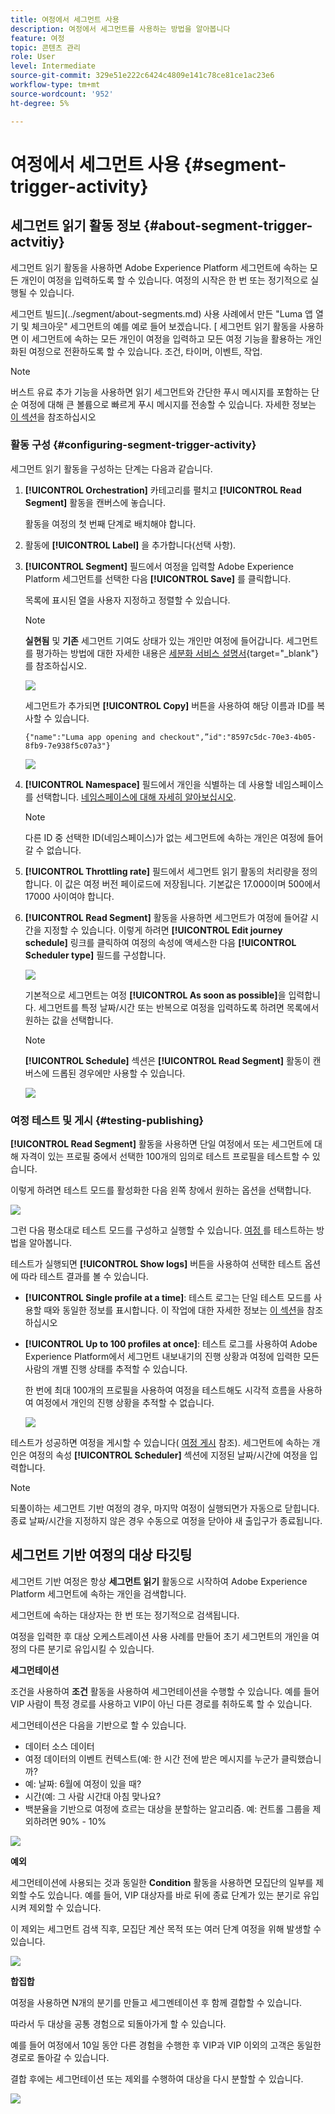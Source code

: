 ```yaml
---
title: 여정에서 세그먼트 사용
description: 여정에서 세그먼트를 사용하는 방법을 알아봅니다
feature: 여정
topic: 콘텐츠 관리
role: User
level: Intermediate
source-git-commit: 329e51e222c6424c4809e141c78ce81ce1ac23e6
workflow-type: tm+mt
source-wordcount: '952'
ht-degree: 5%

---
```


# 여정에서 세그먼트 사용 {#segment-trigger-activity}

## 세그먼트 읽기 활동 정보 {#about-segment-trigger-actvitiy}

세그먼트 읽기 활동을 사용하면 Adobe Experience Platform 세그먼트에 속하는 모든 개인이 여정을 입력하도록 할 수 있습니다. 여정의 시작은 한 번 또는 정기적으로 실행될 수 있습니다.

세그먼트 빌드](../segment/about-segments.md) 사용 사례에서 만든 &quot;Luma 앱 열기 및 체크아웃&quot; 세그먼트의 예를 예로 들어 보겠습니다. [ 세그먼트 읽기 활동을 사용하면 이 세그먼트에 속하는 모든 개인이 여정을 입력하고 모든 여정 기능을 활용하는 개인화된 여정으로 전환하도록 할 수 있습니다. 조건, 타이머, 이벤트, 작업.

>[!NOTE]
>
>버스트 유료 추가 기능을 사용하면 읽기 세그먼트와 간단한 푸시 메시지를 포함하는 단순 여정에 대해 큰 볼륨으로 빠르게 푸시 메시지를 전송할 수 있습니다. 자세한 정보는 [이 섹션](../building-journeys/journey-gs.md#burst)을 참조하십시오

### 활동 구성 {#configuring-segment-trigger-activity}

세그먼트 읽기 활동을 구성하는 단계는 다음과 같습니다.

1. **[!UICONTROL Orchestration]** 카테고리를 펼치고 **[!UICONTROL Read Segment]** 활동을 캔버스에 놓습니다.

   활동을 여정의 첫 번째 단계로 배치해야 합니다.

1. 활동에 **[!UICONTROL Label]** 을 추가합니다(선택 사항).

1. **[!UICONTROL Segment]** 필드에서 여정을 입력할 Adobe Experience Platform 세그먼트를 선택한 다음 **[!UICONTROL Save]** 를 클릭합니다.

   목록에 표시된 열을 사용자 지정하고 정렬할 수 있습니다.

   >[!NOTE]
   >
   >**실현됨** 및 **기존** 세그먼트 기여도 상태가 있는 개인만 여정에 들어갑니다. 세그먼트를 평가하는 방법에 대한 자세한 내용은 [세분화 서비스 설명서](https://experienceleague.adobe.com/docs/experience-platform/segmentation/tutorials/evaluate-a-segment.html?lang=en#interpret-segment-results){target=&quot;_blank&quot;}를 참조하십시오.

   ![](../assets/read-segment-selection.png)

   세그먼트가 추가되면 **[!UICONTROL Copy]** 버튼을 사용하여 해당 이름과 ID를 복사할 수 있습니다.

   `{"name":"Luma app opening and checkout",”id":"8597c5dc-70e3-4b05-8fb9-7e938f5c07a3"}`

   ![](../assets/read-segment-copy.png)

1. **[!UICONTROL Namespace]** 필드에서 개인을 식별하는 데 사용할 네임스페이스를 선택합니다. [네임스페이스에 대해 자세히 알아보십시오](../event/about-creating.md#select-the-namespace).

   >[!NOTE]
   >
   >다른 ID 중 선택한 ID(네임스페이스)가 없는 세그먼트에 속하는 개인은 여정에 들어갈 수 없습니다.

1. **[!UICONTROL Throttling rate]** 필드에서 세그먼트 읽기 활동의 처리량을 정의합니다. 이 값은 여정 버전 페이로드에 저장됩니다. 기본값은 17.000이며 500에서 17000 사이여야 합니다.

1. **[!UICONTROL Read Segment]** 활동을 사용하면 세그먼트가 여정에 들어갈 시간을 지정할 수 있습니다. 이렇게 하려면 **[!UICONTROL Edit journey schedule]** 링크를 클릭하여 여정의 속성에 액세스한 다음 **[!UICONTROL Scheduler type]** 필드를 구성합니다.

   ![](../assets/read-segment-schedule.png)

   기본적으로 세그먼트는 여정 **[!UICONTROL As soon as possible]**&#x200B;을 입력합니다. 세그먼트를 특정 날짜/시간 또는 반복으로 여정을 입력하도록 하려면 목록에서 원하는 값을 선택합니다.

   >[!NOTE]
   >
   >**[!UICONTROL Schedule]** 섹션은 **[!UICONTROL Read Segment]** 활동이 캔버스에 드롭된 경우에만 사용할 수 있습니다.

   ![](../assets/read-segment-schedule-list.png)

### 여정 테스트 및 게시 {#testing-publishing}

**[!UICONTROL Read Segment]** 활동을 사용하면 단일 여정에서 또는 세그먼트에 대해 자격이 있는 프로필 중에서 선택한 100개의 임의로 테스트 프로필을 테스트할 수 있습니다.

이렇게 하려면 테스트 모드를 활성화한 다음 왼쪽 창에서 원하는 옵션을 선택합니다.

![](../assets/read-segment-test-mode.png)

그런 다음 평소대로 테스트 모드를 구성하고 실행할 수 있습니다. [여정 ](testing-the-journey.md)를 테스트하는 방법을 알아봅니다.

테스트가 실행되면 **[!UICONTROL Show logs]** 버튼을 사용하여 선택한 테스트 옵션에 따라 테스트 결과를 볼 수 있습니다.

* **[!UICONTROL Single profile at a time]**: 테스트 로그는 단일 테스트 모드를 사용할 때와 동일한 정보를 표시합니다. 이 작업에 대한 자세한 정보는 [이 섹션](testing-the-journey.md#viewing_logs)을 참조하십시오

* **[!UICONTROL Up to 100 profiles at once]**: 테스트 로그를 사용하여 Adobe Experience Platform에서 세그먼트 내보내기의 진행 상황과 여정에 입력한 모든 사람의 개별 진행 상태를 추적할 수 있습니다.

   한 번에 최대 100개의 프로필을 사용하여 여정을 테스트해도 시각적 흐름을 사용하여 여정에서 개인의 진행 상황을 추적할 수 없습니다.

   ![](../assets/read-segment-log.png)

테스트가 성공하면 여정을 게시할 수 있습니다( [여정 게시](publishing-the-journey.md) 참조). 세그먼트에 속하는 개인은 여정의 속성 **[!UICONTROL Scheduler]** 섹션에 지정된 날짜/시간에 여정을 입력합니다.

>[!NOTE]
>
>되풀이하는 세그먼트 기반 여정의 경우, 마지막 여정이 실행되면가 자동으로 닫힙니다. 종료 날짜/시간을 지정하지 않은 경우 수동으로 여정을 닫아야 새 출입구가 종료됩니다.


## 세그먼트 기반 여정의 대상 타깃팅

세그먼트 기반 여정은 항상 **세그먼트 읽기** 활동으로 시작하여 Adobe Experience Platform 세그먼트에 속하는 개인을 검색합니다.

세그먼트에 속하는 대상자는 한 번 또는 정기적으로 검색됩니다.

여정을 입력한 후 대상 오케스트레이션 사용 사례를 만들어 초기 세그먼트의 개인을 여정의 다른 분기로 유입시킬 수 있습니다.

**세그먼테이션**

조건을 사용하여 **조건** 활동을 사용하여 세그먼테이션을 수행할 수 있습니다. 예를 들어 VIP 사람이 특정 경로를 사용하고 VIP이 아닌 다른 경로를 취하도록 할 수 있습니다.

세그먼테이션은 다음을 기반으로 할 수 있습니다.

* 데이터 소스 데이터
* 여정 데이터의 이벤트 컨텍스트(예: 한 시간 전에 받은 메시지를 누군가 클릭했습니까?
* 예: 날짜: 6월에 여정이 있을 때?
* 시간(예: 그 사람 시간대 아침 맞나요?
* 백분율을 기반으로 여정에 흐르는 대상을 분할하는 알고리즘. 예: 컨트롤 그룹을 제외하려면 90% - 10%

![](../assets/read-segment-audience1.png)

**예외**

세그먼테이션에 사용되는 것과 동일한 **Condition** 활동을 사용하면 모집단의 일부를 제외할 수도 있습니다. 예를 들어, VIP 대상자를 바로 뒤에 종료 단계가 있는 분기로 유입시켜 제외할 수 있습니다.

이 제외는 세그먼트 검색 직후, 모집단 계산 목적 또는 여러 단계 여정을 위해 발생할 수 있습니다.

![](../assets/read-segment-audience2.png)

**합집합**

여정을 사용하면 N개의 분기를 만들고 세그멘테이션 후 함께 결합할 수 있습니다.

따라서 두 대상을 공통 경험으로 되돌아가게 할 수 있습니다.

예를 들어 여정에서 10일 동안 다른 경험을 수행한 후 VIP과 VIP 이외의 고객은 동일한 경로로 돌아갈 수 있습니다.

결합 후에는 세그먼테이션 또는 제외를 수행하여 대상을 다시 분할할 수 있습니다.

![](../assets/read-segment-audience3.png)
